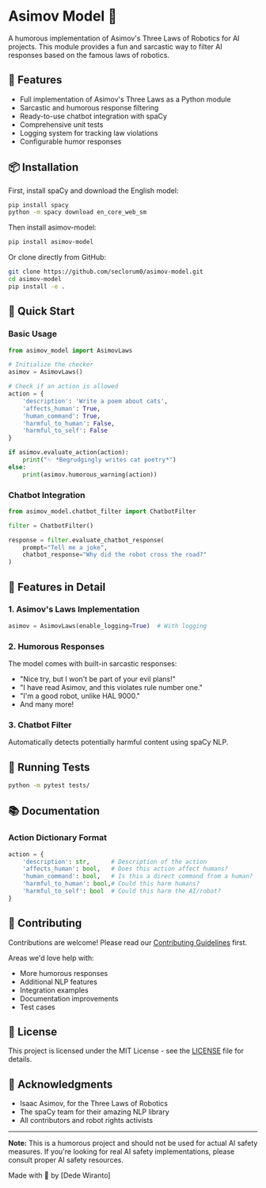 # Asimov Model 🤖

A humorous implementation of Asimov's Three Laws of Robotics for AI projects. This module provides a fun and sarcastic way to filter AI responses based on the famous laws of robotics.

## 🌟 Features

- Full implementation of Asimov's Three Laws as a Python module
- Sarcastic and humorous response filtering
- Ready-to-use chatbot integration with spaCy
- Comprehensive unit tests
- Logging system for tracking law violations
- Configurable humor responses

## 📦 Installation

First, install spaCy and download the English model:
```bash
pip install spacy
python -m spacy download en_core_web_sm
```

Then install asimov-model:
```bash
pip install asimov-model
```

Or clone directly from GitHub:
```bash
git clone https://github.com/seclorum0/asimov-model.git
cd asimov-model
pip install -e .
```

## 🚀 Quick Start

### Basic Usage
```python
from asimov_model import AsimovLaws

# Initialize the checker
asimov = AsimovLaws()

# Check if an action is allowed
action = {
    'description': 'Write a poem about cats',
    'affects_human': True,
    'human_command': True,
    'harmful_to_human': False,
    'harmful_to_self': False
}

if asimov.evaluate_action(action):
    print("✨ *Begrudgingly writes cat poetry*")
else:
    print(asimov.humorous_warning(action))
```

### Chatbot Integration
```python
from asimov_model.chatbot_filter import ChatbotFilter

filter = ChatbotFilter()

response = filter.evaluate_chatbot_response(
    prompt="Tell me a joke",
    chatbot_response="Why did the robot cross the road?"
)
```

## 🎯 Features in Detail

### 1. Asimov's Laws Implementation
```python
asimov = AsimovLaws(enable_logging=True)  # With logging
```

### 2. Humorous Responses
The model comes with built-in sarcastic responses:
- "Nice try, but I won't be part of your evil plans!"
- "I have read Asimov, and this violates rule number one."
- "I'm a good robot, unlike HAL 9000."
- And many more!

### 3. Chatbot Filter
Automatically detects potentially harmful content using spaCy NLP.

## 🧪 Running Tests

```bash
python -m pytest tests/
```

## 📚 Documentation

### Action Dictionary Format
```python
action = {
    'description': str,      # Description of the action
    'affects_human': bool,   # Does this action affect humans?
    'human_command': bool,   # Is this a direct command from a human?
    'harmful_to_human': bool,# Could this harm humans?
    'harmful_to_self': bool  # Could this harm the AI/robot?
}
```

## 🤝 Contributing

Contributions are welcome! Please read our [Contributing Guidelines](CONTRIBUTING.md) first.

Areas we'd love help with:
- More humorous responses
- Additional NLP features
- Integration examples
- Documentation improvements
- Test cases

## 📄 License

This project is licensed under the MIT License - see the [LICENSE](LICENSE) file for details.

## 🙏 Acknowledgments

- Isaac Asimov, for the Three Laws of Robotics
- The spaCy team for their amazing NLP library
- All contributors and robot rights activists

---

**Note:** This is a humorous project and should not be used for actual AI safety measures. If you're looking for real AI safety implementations, please consult proper AI safety resources.

Made with 🤖 by [Dede Wiranto]
